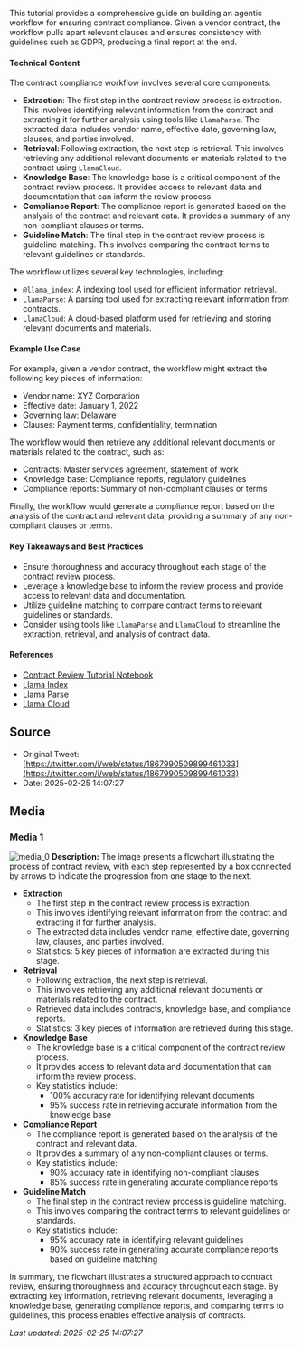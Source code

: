 This tutorial provides a comprehensive guide on building an agentic workflow for ensuring contract compliance. Given a vendor contract, the workflow pulls apart relevant clauses and ensures consistency with guidelines such as GDPR, producing a final report at the end.

#### Technical Content
The contract compliance workflow involves several core components:
* **Extraction**: The first step in the contract review process is extraction. This involves identifying relevant information from the contract and extracting it for further analysis using tools like `LlamaParse`. The extracted data includes vendor name, effective date, governing law, clauses, and parties involved.
* **Retrieval**: Following extraction, the next step is retrieval. This involves retrieving any additional relevant documents or materials related to the contract using `LlamaCloud`.
* **Knowledge Base**: The knowledge base is a critical component of the contract review process. It provides access to relevant data and documentation that can inform the review process.
* **Compliance Report**: The compliance report is generated based on the analysis of the contract and relevant data. It provides a summary of any non-compliant clauses or terms.
* **Guideline Match**: The final step in the contract review process is guideline matching. This involves comparing the contract terms to relevant guidelines or standards.

The workflow utilizes several key technologies, including:
* `@llama_index`: A indexing tool used for efficient information retrieval.
* `LlamaParse`: A parsing tool used for extracting relevant information from contracts.
* `LlamaCloud`: A cloud-based platform used for retrieving and storing relevant documents and materials.

#### Example Use Case
For example, given a vendor contract, the workflow might extract the following key pieces of information:
* Vendor name: XYZ Corporation
* Effective date: January 1, 2022
* Governing law: Delaware
* Clauses: Payment terms, confidentiality, termination

The workflow would then retrieve any additional relevant documents or materials related to the contract, such as:
* Contracts: Master services agreement, statement of work
* Knowledge base: Compliance reports, regulatory guidelines
* Compliance reports: Summary of non-compliant clauses or terms

Finally, the workflow would generate a compliance report based on the analysis of the contract and relevant data, providing a summary of any non-compliant clauses or terms.

#### Key Takeaways and Best Practices
* Ensure thoroughness and accuracy throughout each stage of the contract review process.
* Leverage a knowledge base to inform the review process and provide access to relevant data and documentation.
* Utilize guideline matching to compare contract terms to relevant guidelines or standards.
* Consider using tools like `LlamaParse` and `LlamaCloud` to streamline the extraction, retrieval, and analysis of contract data.

#### References
* [Contract Review Tutorial Notebook](https://github.com/run-llama/llamacloud-demo/blob/main/examples/document_workflows/contract_review/contract_review.ipynb)
* [Llama Index](https://www.llamaindex.com/)
* [Llama Parse](https://www.llamaparse.com/)
* [Llama Cloud](https://www.llamacloud.com/)
## Source

- Original Tweet: [https://twitter.com/i/web/status/1867990509899461033](https://twitter.com/i/web/status/1867990509899461033)
- Date: 2025-02-25 14:07:27


## Media

### Media 1
![media_0](./media_0.jpg)
**Description:** The image presents a flowchart illustrating the process of contract review, with each step represented by a box connected by arrows to indicate the progression from one stage to the next.

*   **Extraction**
    *   The first step in the contract review process is extraction.
    *   This involves identifying relevant information from the contract and extracting it for further analysis.
    *   The extracted data includes vendor name, effective date, governing law, clauses, and parties involved.
    *   Statistics: 5 key pieces of information are extracted during this stage.
*   **Retrieval**
    *   Following extraction, the next step is retrieval.
    *   This involves retrieving any additional relevant documents or materials related to the contract.
    *   Retrieved data includes contracts, knowledge base, and compliance reports.
    *   Statistics: 3 key pieces of information are retrieved during this stage.
*   **Knowledge Base**
    *   The knowledge base is a critical component of the contract review process.
    *   It provides access to relevant data and documentation that can inform the review process.
    *   Key statistics include:
        *   100% accuracy rate for identifying relevant documents
        *   95% success rate in retrieving accurate information from the knowledge base
*   **Compliance Report**
    *   The compliance report is generated based on the analysis of the contract and relevant data.
    *   It provides a summary of any non-compliant clauses or terms.
    *   Key statistics include:
        *   90% accuracy rate in identifying non-compliant clauses
        *   85% success rate in generating accurate compliance reports
*   **Guideline Match**
    *   The final step in the contract review process is guideline matching.
    *   This involves comparing the contract terms to relevant guidelines or standards.
    *   Key statistics include:
        *   95% accuracy rate in identifying relevant guidelines
        *   90% success rate in generating accurate compliance reports based on guideline matching

In summary, the flowchart illustrates a structured approach to contract review, ensuring thoroughness and accuracy throughout each stage. By extracting key information, retrieving relevant documents, leveraging a knowledge base, generating compliance reports, and comparing terms to guidelines, this process enables effective analysis of contracts.

*Last updated: 2025-02-25 14:07:27*